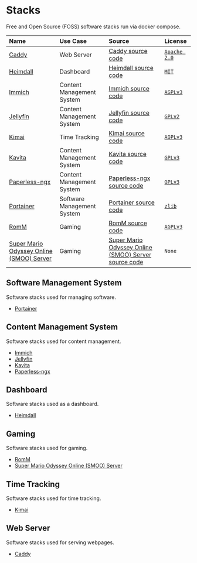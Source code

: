 # Stacks

Free and Open Source (FOSS) software stacks run via docker compose.

| Name | Use Case | Source | License |
| :--- | :--- | :--- | :--- |
| [Caddy][caddy_homepage] | Web Server | [Caddy source code][Caddy_source_code] | [`Apache 2.0`][apache_license_v2.0] |
| [Heimdall][heimdall_homepage] | Dashboard | [Heimdall source code][heimdall_source_code] | [`MIT`][mit_license] |
| [Immich][immich_homepage] | Content Management System | [Immich source code][immich_source_code] | [`AGPLv3`][agplv3] |
| [Jellyfin][jellyfin_homepage] | Content Management System | [Jellyfin source code][jellyfin_source_code] | [`GPLv2`][gplv2] |
| [Kimai][kimai_homepage] | Time Tracking | [Kimai source code][kimai_source_code] | [`AGPLv3`][agplv3] |
| [Kavita][kavita_homepage] | Content Management System | [Kavita source code][kavita_source_code] | [`GPLv3`][gplv3] |
| [Paperless-ngx][paperless_ngx_homepage] | Content Management System | [Paperless-ngx source code][paperless_ngx_source_code] | [`GPLv3`][gplv3] |
| [Portainer][portainer_homepage] | Software Management System | [Portainer source code][portainer_source_code] | [`zlib`][zlib] |
| [RomM][romm_homepage] | Gaming | [RomM source code][romm_source_code] | [`AGPLv3`][agplv3] |
| [Super Mario Odyssey Online (SMOO) Server][smoo_homepage] | Gaming | [Super Mario Odyssey Online (SMOO) Server source code][smoo_source_code] | `None` |


## Software Management System

Software stacks used for managing software.

- [Portainer][portainer_stack]


## Content Management System

Software stacks used for content management.

- [Immich][immich_stack]
- [Jellyfin][jellyfin_stack]
- [Kavita][kavita_stack]
- [Paperless-ngx][paperless_ngx_stack]


## Dashboard

Software stacks used as a dashboard.

- [Heimdall][heimdall_stack]


## Gaming

Software stacks used for gaming.

- [RomM][romm_stack]
- [Super Mario Odyssey Online (SMOO) Server][smoo_stack]


## Time Tracking

Software stacks used for time tracking.

- [Kimai][kimai_stack]


## Web Server

Software stacks used for serving webpages.

- [Caddy][caddy_stack]


[agplv3]: <https://choosealicense.com/licenses/agpl-3.0/> "GNU AGPL v3.0"
[apache_license_v2.0]: <https://choosealicense.com/licenses/apache-2.0/> "Apache License 2.0"
[caddy_homepage]: <https://caddyserver.com/> "caddy homepage"
[caddy_source_code]: <https://github.com/caddyserver/caddy> "caddy source code"
[caddy_stack]: <./caddy> "caddy stack"
[gplv2]: <https://choosealicense.com/licenses/gpl-2.0/> "GNU GPL v2.0"
[gplv3]: <https://choosealicense.com/licenses/gpl-3.0/> "GNU GPL v3.0"
[heimdall_homepage]: <https://heimdall.site/> "heimdall homepage"
[heimdall_source_code]: <https://github.com/linuxserver/Heimdall> "heimdall source code"
[heimdall_stack]: <./heimdall> "heimdall stack"
[immich_homepage]: <https://immich.app/> "immich homepage"
[immich_source_code]: <https://github.com/immich-app/immich/> "immich source code"
[immich_stack]: <./immich> "immich stack"
[jellyfin_homepage]: <https://jellyfin.org/> "jellyfin homepage"
[jellyfin_source_code]: <https://github.com/jellyfin/jellyfin> "jellyfin source code"
[jellyfin_stack]: <./jellyfin> "jellyfin stack"
[kimai_homepage]: <https://www.kimai.org/> "kimai homepage"
[kimai_source_code]: <https://github.com/kimai/kimai> "kimai source code"
[kimai_stack]: <./kimai> "kimai stack"
[kavita_homepage]: <https://www.kavitareader.com/> "kavita homepage"
[kavita_source_code]: <https://github.com/Kareadita/Kavita> "kavita source code"
[kavita_stack]: <./kavita> "kavita stack"
[paperless_ngx_homepage]: <https://docs.paperless-ngx.com/> "paperless-ngx homepage"
[paperless_ngx_source_code]: <https://github.com/paperless-ngx/paperless-ngx> "paperless-ngx source code"
[paperless_ngx_stack]: <./paperless-ngx> "paperless-ngx stack"
[portainer_homepage]: <https://www.portainer.io/> "portainer homepage"
[portainer_source_code]: <https://github.com/portainer/portainer> "portainer source code"
[portainer_stack]: <./portainer> "portainer stack"
[mit_license]: <https://choosealicense.com/licenses/mit/> "MIT License"
[romm_homepage]: <https://romm.app/> "romm homepage"
[romm_source_code]: <https://github.com/rommapp/romm> "romm source code"
[romm_stack]: <./romm> "romm stack"
[smoo_homepage]: <https://smoo.it/#/> "super mario online odyssey (smoo) server homepage"
[smoo_source_code]: <https://github.com/Sanae6/SmoOnlineServer> "super mario online odyssey (smoo) server source code"
[smoo_stack]: <./super-mario-odyssey-online-server> "super mario online odyssey (smoo) server stack"
[zlib]: <https://choosealicense.com/licenses/zlib/> "Zlib License"
